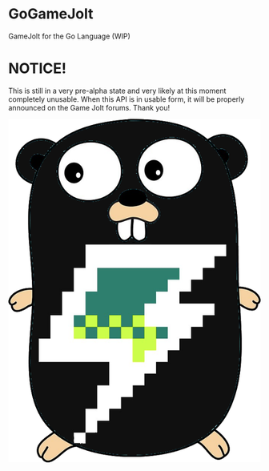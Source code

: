 # GoGameJolt

GameJolt for the Go Language (WIP)


# NOTICE!

This is still in a very pre-alpha state and very likely at this moment completely unusable.
When this API is in usable form, it will be properly announced on the Game Jolt forums.
Thank you!


![](https://github.com/TrickyGameJolt/GoGameJolt/blob/master/Logo/HamsterJolt.png?raw=true)
